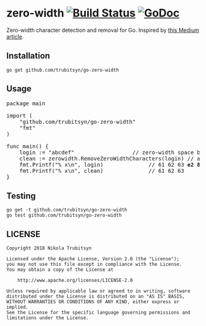# zero-width [![Build Status](https://travis-ci.org/trubitsyn/go-zero-width.svg?branch=master)](https://travis-ci.org/trubitsyn/go-zero-width) [![GoDoc](https://godoc.org/github.com/trubitsyn/go-zero-width?status.svg)](https://godoc.org/github.com/trubitsyn/go-zero-width)
Zero-width character detection and removal for Go. Inspired by [this Medium article](https://medium.com/@umpox/be-careful-what-you-copy-invisibly-inserting-usernames-into-text-with-zero-width-characters-18b4e6f17b66).

## Installation
`go get github.com/trubitsyn/go-zero-width`

## Usage
<pre>
package main

import (
	"github.com/trubitsyn/go-zero-width"
	"fmt"
)

func main() {
	login := "abc​def"					// zero-width space between "c" and "d"
	clean := zerowidth.RemoveZeroWidthCharacters(login)	// a  b  c           d  e  f
	fmt.Printf("% x\n", login)				// 61 62 63 <b>e2 80 8b</b> 64 65 66
	fmt.Printf("% x\n", clean)				// 61 62 63          64 65 66
}
</pre>

## Testing
```
go get -t github.com/trubitsyn/go-zero-width
go test github.com/trubitsyn/go-zero-width
```

## LICENSE
```
Copyright 2018 Nikola Trubitsyn

Licensed under the Apache License, Version 2.0 (the "License");
you may not use this file except in compliance with the License.
You may obtain a copy of the License at

    http://www.apache.org/licenses/LICENSE-2.0

Unless required by applicable law or agreed to in writing, software
distributed under the License is distributed on an "AS IS" BASIS,
WITHOUT WARRANTIES OR CONDITIONS OF ANY KIND, either express or implied.
See the License for the specific language governing permissions and
limitations under the License.
```
